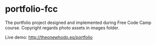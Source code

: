 # portfolio-fcc
The portfolio project designed and implemented during Free Code Camp course.
Copyright regards photo assets in images folder.

Live demo: http://theonewhodo.es/portfolio
